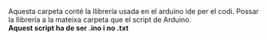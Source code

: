 Aquesta carpeta conté la llibrería usada en el arduino ide per el codi. Possar la llibrería a la mateixa carpeta que el script de Arduino.\
**Aquest script ha de ser .ino i no .txt**
